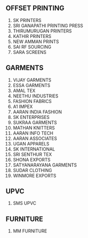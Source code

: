 
## OFFSET PRINTING

1. SK PRINTERS
2. SRI GANAPATHI PRINTING PRESS
3. THIRUMURUGAN PRINTERS
4. KATHIR PRINTERS
5. NEW AMMAN PRINTS
6. SAI RF SOURCING
7. SARA SCREENS


## GARMENTS
1. VIJAY GARMENTS
2. ESSA GARMENTS
3. AMAL TEX
4. NEETHU INDUSTRIES
5. FASHION FABRICS
6. A1 IMPEX
7. AARAN INDIA FASHION
8. SK ENTERPRISES
9. SUKRAA GARMENTS
10. MATHAN KNITTERS
11. AARAN INFO TECH
12. AARAN ASSOCIATES
13. UGAN APPARELS
14. SK INTERNATIONAL
15. SRI SENTHUR TEX
16. SHONA EXPORTS
17. SATYANARAYANA GARMENTS
18. SUDAR CLOTHING
19. WINMORE EXPORTS



## UPVC
1. SMS UPVC


## FURNITURE
1. MM FURNITURE
